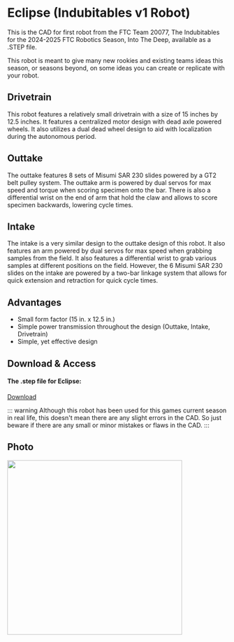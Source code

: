 # Eclipse (Indubitables v1 Robot)

This is the CAD for first robot from the FTC Team 20077, The Indubitables for the 2024-2025 FTC Robotics Season, Into The Deep, available as a .STEP file.

This robot is meant to give many new rookies and existing teams ideas this season, or seasons beyond, on some ideas you can create or replicate with your robot.

## Drivetrain

This robot features a relatively small drivetrain with a size of 15 inches by 12.5 inches. It features a centralized motor design with dead axle powered wheels. It also utilizes a dual dead wheel design to aid with localization during the autonomous period.

## Outtake

The outtake features 8 sets of Misumi SAR 230 slides powered by a GT2 belt pulley system. The outtake arm is powered by dual servos for max speed and torque when scoring specimen onto the bar. There is also a differential wrist on the end of arm that hold the claw and allows to score specimen backwards, lowering cycle times.

## Intake

The intake is a very similar design to the outtake design of this robot. It also features an arm powered by dual servos for max speed when grabbing samples from the field. It also features a differential wrist to grab various samples at different positions on the field. However, the 6 Misumi SAR 230 slides on the intake are powered by a two-bar linkage system that allows for quick extension and retraction for quick cycle times.

## Advantages
- Small form factor (15 in. x 12.5 in.)
- Simple power transmission throughout the design (Outtake, Intake, Drivetrain)
- Simple, yet effective design

## Download & Access

#### The .step file for Eclipse:

<a href="../downloads/Eclipse.zip" download>Download</a>

::: warning
Although this robot has been used for this games current season in real life, this doesn't mean there are any slight errors in the CAD. So just beware if there are any small or minor mistakes or flaws in the CAD.
:::

## Photo
<style>img{border: 4px #1b1b1f;}</style>
<img height="400" src="/images/Eclipse.png" width="400"/>
